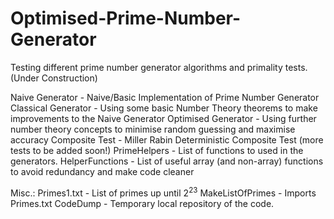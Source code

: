 # Optimised-Prime-Number-Generator

Testing different prime number generator algorithms and primality tests. (Under Construction)

Naive Generator - Naive/Basic Implementation of Prime Number Generator 
Classical Generator - Using some basic Number Theory theorems to make improvements to the Naive Generator 
Optimised Generator - Using further number theory concepts to minimise random guessing and maximise accuracy 
Composite Test - Miller Rabin Deterministic Composite Test (more tests to be added soon!)
PrimeHelpers - List of functions to used in the generators. 
HelperFunctions - List of useful array (and non-array) functions to avoid redundancy and make code cleaner 

Misc.:
Primes1.txt - List of primes up until $2^{23}$
MakeListOfPrimes - Imports Primes.txt
CodeDump - Temporary local repository of the code. 
